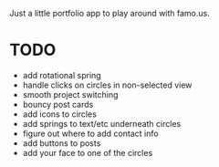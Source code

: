 Just a little portfolio app to play around with famo.us.

TODO
===

* add rotational spring
* handle clicks on circles in non-selected view
* smooth project switching
* bouncy post cards
* add icons to circles
* add springs to text/etc underneath circles
* figure out where to add contact info
* add buttons to posts
* add your face to one of the circles